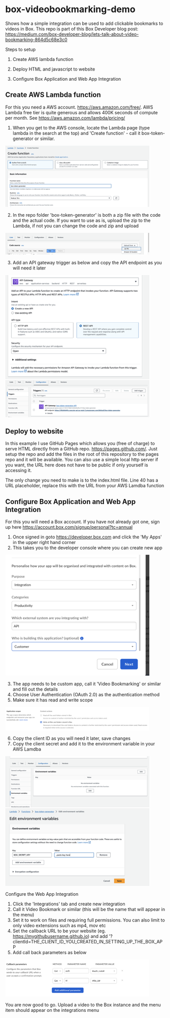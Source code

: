 # box-videobookmarking-demo
Shows how a simple integration can be used to add clickable bookmarks to videos in Box. This repo is part of this Box Developer blog post: https://medium.com/box-developer-blog/lets-talk-about-video-bookmarking-864d5c68e3c0

Steps to setup

1. Create AWS lambda function

2. Deploy HTML and javascript to website

3. Configure Box Application and Web App Integration





## Create AWS Lambda function
For this you need a AWS account. https://aws.amazon.com/free/. AWS Lambda free tier is quite generous and allows 400K seconds of compute per month. See https://aws.amazon.com/lambda/pricing/

1. When you get to the AWS console, locate the Lambda page (type lambda in the search at the top) and 'Create function' - call it box-token-generator or similar. 

<img src="/img/lambda1.png" width="90%" height="90%">

2. In the repo folder 'box-token-generator' is both a zip file with the code and the actual code. If you want to use as is, upload the zip to the Lambda, if not you can change the code and zip and upload

<img src="/img/lambda2.png" width="90%" height="90%">

3. Add an API gateway trigger as below and copy the API endpoint as you will need it later

<img src="/img/lambda3.png" width="90%" height="90%">

<img src="/img/lambda4.png" width="90%" height="90%">

## Deploy to website
In this example I use GitHub Pages which allows you (free of charge) to serve HTML directly from a GitHub repo. https://pages.github.com/. Just setup the repo and add the files in the root of this repository to the pages repo and it will be available. You can also use a simple local http server if you want, the URL here does not have to be public if only yourself is accessing it.

The only change you need to make is to the index.html file. Line 40 has a URL placeholder, replace this with the URL from your AWS Lamdba function


## Configure Box Application and Web App Integration
For this you will need a Box account. If you have not already got one, sign up here https://account.box.com/signup/personal?tc=annual

1. Once signed in goto https://developer.box.com and click the 'My Apps' in the upper right hand corner
2. This takes you to the developer console where you can create new app

<img src="/img/box1.png" width="90%" height="90%">

3. The app needs to be custom app, call it 'Video Bookmarking' or similar and fill out the details
4. Choose User Authentication (OAuth 2.0) as the authentication method
5. Make sure it has read and write scope

<img src="/img/box2.png" width="90%" height="90%">

6. Copy the client ID as you will need it later, save changes
7. Copy the client secret and add it to the environment variable in your AWS Lamdba

<img src="/img/env1.png" width="90%" height="90%">

<img src="/img/env2.png" width="90%" height="90%">

Configure the Web App Integration
1. Click the 'Integrations' tab and create new integration
2. Call it Video Bookmark or similar (this will be the name that will appear in the menu)
3. Set it to work on files and requiring full permissions. You can also limit to only video extensions such as mp4, mov etc
4. Set the callback URL to be your website  (eg. https://mygithubusername.github.io) and add '?clientId=THE_CLIENT_ID_YOU_CREATED_IN_SETTING_UP_THE_BOX_APP
5. Add call back parameters as below

<img src="/img/box3.png" width="90%" height="90%">

You are now good to go. Upload a video to the Box instance and the menu item should appear on the integrations menu
